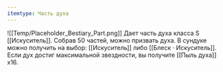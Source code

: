 ```yaml
---
itemtype: Часть духа
---
```

![[Temp/Placeholder_Bestiary_Part.png]]
Дает часть духа класса S [[Искуситель]]. Собрав 50 частей, можно призвать духа. В сундуке можно получить на выбор: [[Искуситель]] либо [[Блеск · Искуситель]]. Если дух достиг максимальной звездности, вы получите [[Пыль духа]] х16.
